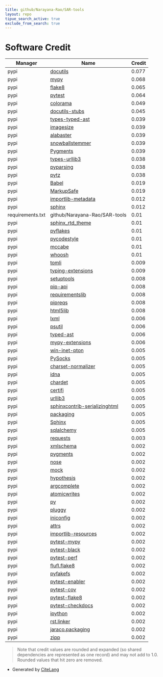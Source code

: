```yaml
---
title: github/Narayana-Rao/SAR-tools
layout: repo
tipue_search_active: true
exclude_from_search: true
---
```

# Software Credit

|Manager|Name|Credit|
|-------|----|------|
|pypi|[docutils](http://docutils.sourceforge.net/)|0.077|
|pypi|[mypy](http://www.mypy-lang.org/)|0.068|
|pypi|[flake8](https://github.com/pycqa/flake8)|0.065|
|pypi|[pytest](https://docs.pytest.org/en/latest/)|0.064|
|pypi|[colorama](https://github.com/tartley/colorama)|0.049|
|pypi|[docutils-stubs](https://github.com/tk0miya/docutils-stubs)|0.045|
|pypi|[types-typed-ast](https://github.com/python/typeshed)|0.039|
|pypi|[imagesize](https://github.com/shibukawa/imagesize_py)|0.039|
|pypi|[alabaster](https://alabaster.readthedocs.io)|0.039|
|pypi|[snowballstemmer](https://github.com/snowballstem/snowball)|0.039|
|pypi|[Pygments](https://pygments.org/)|0.039|
|pypi|[types-urllib3](https://pypi.org/project/types-urllib3)|0.038|
|pypi|[pyparsing](https://pypi.org/project/pyparsing)|0.038|
|pypi|[pytz](https://pypi.org/project/pytz)|0.038|
|pypi|[Babel](https://pypi.org/project/Babel)|0.019|
|pypi|[MarkupSafe](https://pypi.org/project/MarkupSafe)|0.019|
|pypi|[importlib-metadata](https://github.com/python/importlib_metadata)|0.012|
|pypi|[sphinx](https://www.sphinx-doc.org/)|0.012|
|requirements.txt|github/Narayana-Rao/SAR-tools|0.01|
|pypi|[sphinx_rtd_theme](https://github.com/rtfd/sphinx_rtd_theme/)|0.01|
|pypi|[pyflakes](https://pypi.org/project/pyflakes)|0.01|
|pypi|[pycodestyle](https://pypi.org/project/pycodestyle)|0.01|
|pypi|[mccabe](https://pypi.org/project/mccabe)|0.01|
|pypi|[whoosh](https://pypi.org/project/whoosh)|0.01|
|pypi|[tomli](https://pypi.org/project/tomli)|0.009|
|pypi|[typing-extensions](https://pypi.org/project/typing-extensions)|0.009|
|pypi|[setuptools](https://pypi.org/project/setuptools)|0.008|
|pypi|[pip-api](https://pypi.org/project/pip-api)|0.008|
|pypi|[requirementslib](https://pypi.org/project/requirementslib)|0.008|
|pypi|[pipreqs](https://pypi.org/project/pipreqs)|0.008|
|pypi|[html5lib](https://pypi.org/project/html5lib)|0.008|
|pypi|[lxml](https://pypi.org/project/lxml)|0.006|
|pypi|[psutil](https://pypi.org/project/psutil)|0.006|
|pypi|[typed-ast](https://pypi.org/project/typed-ast)|0.006|
|pypi|[mypy-extensions](https://pypi.org/project/mypy-extensions)|0.006|
|pypi|[win-inet-pton](https://pypi.org/project/win-inet-pton)|0.005|
|pypi|[PySocks](https://pypi.org/project/PySocks)|0.005|
|pypi|[charset-normalizer](https://pypi.org/project/charset-normalizer)|0.005|
|pypi|[idna](https://pypi.org/project/idna)|0.005|
|pypi|[chardet](https://pypi.org/project/chardet)|0.005|
|pypi|[certifi](https://pypi.org/project/certifi)|0.005|
|pypi|[urllib3](https://pypi.org/project/urllib3)|0.005|
|pypi|[sphinxcontrib-serializinghtml](http://sphinx-doc.org/)|0.005|
|pypi|[packaging](https://github.com/pypa/packaging)|0.005|
|pypi|[Sphinx](https://pypi.org/project/Sphinx)|0.005|
|pypi|[sqlalchemy](https://pypi.org/project/sqlalchemy)|0.005|
|pypi|[requests](https://requests.readthedocs.io)|0.003|
|pypi|[xmlschema](https://github.com/sissaschool/xmlschema)|0.002|
|pypi|[pygments](https://pypi.org/project/pygments)|0.002|
|pypi|[nose](https://pypi.org/project/nose)|0.002|
|pypi|[mock](https://pypi.org/project/mock)|0.002|
|pypi|[hypothesis](https://pypi.org/project/hypothesis)|0.002|
|pypi|[argcomplete](https://pypi.org/project/argcomplete)|0.002|
|pypi|[atomicwrites](https://pypi.org/project/atomicwrites)|0.002|
|pypi|[py](https://pypi.org/project/py)|0.002|
|pypi|[pluggy](https://pypi.org/project/pluggy)|0.002|
|pypi|[iniconfig](https://pypi.org/project/iniconfig)|0.002|
|pypi|[attrs](https://pypi.org/project/attrs)|0.002|
|pypi|[importlib-resources](https://pypi.org/project/importlib-resources)|0.002|
|pypi|[pytest-mypy](https://pypi.org/project/pytest-mypy)|0.002|
|pypi|[pytest-black](https://pypi.org/project/pytest-black)|0.002|
|pypi|[pytest-perf](https://pypi.org/project/pytest-perf)|0.002|
|pypi|[flufl.flake8](https://pypi.org/project/flufl.flake8)|0.002|
|pypi|[pyfakefs](https://pypi.org/project/pyfakefs)|0.002|
|pypi|[pytest-enabler](https://pypi.org/project/pytest-enabler)|0.002|
|pypi|[pytest-cov](https://pypi.org/project/pytest-cov)|0.002|
|pypi|[pytest-flake8](https://pypi.org/project/pytest-flake8)|0.002|
|pypi|[pytest-checkdocs](https://pypi.org/project/pytest-checkdocs)|0.002|
|pypi|[ipython](https://pypi.org/project/ipython)|0.002|
|pypi|[rst.linker](https://pypi.org/project/rst.linker)|0.002|
|pypi|[jaraco.packaging](https://pypi.org/project/jaraco.packaging)|0.002|
|pypi|[zipp](https://pypi.org/project/zipp)|0.002|


> Note that credit values are rounded and expanded (so shared dependencies are represented as one record) and may not add to 1.0. Rounded values that hit zero are removed.


- Generated by [CiteLang](https://github.com/vsoch/citelang)
